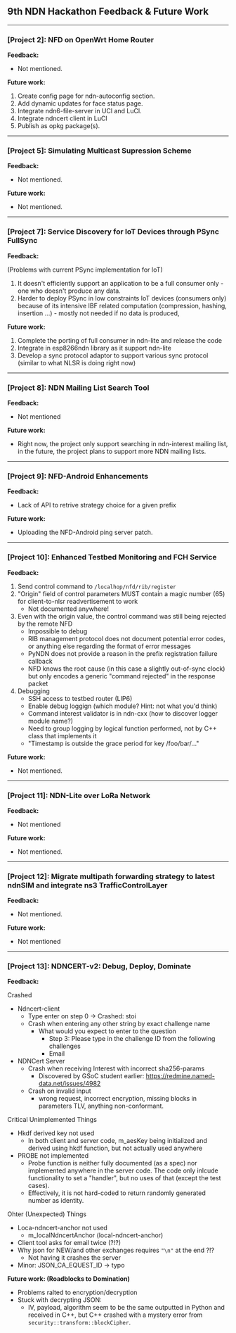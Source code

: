 ## 9th NDN Hackathon Feedback & Future Work
---
### [Project 2]: NFD on OpenWrt Home Router
**Feedback:**

- Not mentioned.

**Future work:**

1. Create config page for ndn-autoconfig section.
2. Add dynamic updates for face status page.
3. Integrate ndn6-file-server in UCl and LuCl.
4. Integrate ndncert client in LuCl
5. Publish as opkg package(s).
---

### [Project 5]: Simulating Multicast Supression Scheme 
**Feedback:**

- Not mentioned.

**Future work:**

- Not mentioned.
---

### [Project 7]: Service Discovery for IoT Devices through PSync FullSync
**Feedback:**

(Problems with current PSync implementation for IoT)
1. It doesn't efficiently support an application to be a full consumer only - one who doesn't 
produce any data.
2. Harder to deploy PSync in low constraints IoT devices (consumers only) because of its intensive
IBF related computation (compression, hashing, insertion ...) - mostly not needed if no data is
produced,

**Future work:**
1. Complete the porting of full consumer in ndn-lite and release the code
2. Integrate in esp8266ndn library as it support ndn-lite
3. Develop a sync protocol adaptor to support various sync protocol (similar to what NLSR is doing
right now)
---

### [Project 8]: NDN Mailing List Search Tool
**Feedback:**
- Not mentioned

**Future work:**
- Right now, the project only support searching in ndn-interest mailing list, in the future, the
project plans to support more NDN mailing lists.
---

### [Project 9]: NFD-Android Enhancements
**Feedback:**
- Lack of API to retrive strategy choice for a given prefix

**Future work:**
- Uploading the NFD-Android ping server patch.
---

### [Project 10]: Enhanced Testbed Monitoring and FCH Service
**Feedback:**
1. Send control command to `/localhop/nfd/rib/register`
2. "Origin" field of control parameters MUST contain a magic number (65) for client-to-nlsr
readvertisement to work
	- Not documented anywhere!
3. Even with the origin value, the control command was still being rejected by the remote NFD
	- Impossible to debug
	- RIB management protocol does not document potential error codes, or anything else regarding
the format of error messages
	- PyNDN does not provide a reason in the prefix registration failure callback
	- NFD knows the root cause (in this case a slightly out-of-sync clock) but only encodes a generic
"command rejected" in the response packet
4. Debugging
	- SSH access to testbed router (LIP6)
	- Enable debug loggign (which module? Hint: not what you'd think)
	- Command interest validator is in ndn-cxx (how to discover logger module name?)
	- Need to group logging by logical function performed, not by C++ class that implements it
	- "Timestamp is outside the grace period for key /foo/bar/..."

**Future work:**
- Not mentioned.
---

### [Project 11]: NDN-Lite over LoRa Network
**Feedback:**
- Not mentioned

**Future work:**
- Not mentioned.
---

### [Project 12]: Migrate multipath forwarding strategy to latest ndnSIM and integrate ns3 TrafficControlLayer
**Feedback:**
- Not mentioned.

**Future work:**
- Not mentioned
---
### [Project 13]: NDNCERT-v2: Debug, Deploy, Dominate
**Feedback:**

Crashed
- Ndncert-client
	- Type enter on step 0 -> Crashed: stoi
	- Crash when entering any other string by exact challenge name
		- What would you expect to enter to the question
			- Step 3: Please type in the challenge ID from the following challenges
			- Email
- NDNCert Server
	- Crash when receiving Interest with incorrect sha256-params
		- Discovered by GSoC student earlier:  https://redmine.named-data.net/issues/4982
	- Crash on invalid input
		- wrong request, incorrect encryption, missing blocks in parameters TLV, anything non-conformant.

Critical Unimplemented Things
- Hkdf derived key not used
	- In both client and server code, m_aesKey being initialized and derived using hkdf function, but
not actually used anywhere
- PROBE not implemented
	- Probe function is neither fully documented (as a spec) nor implemented anywhere in the server
code. The code only inlcude functionality to set a "handler", but no uses of that (except the test cases).
	- Effectively, it is not hard-coded to return randomly generated number as identity.

Ohter (Unexpected) Things
- Loca-ndncert-anchor not used
	- m_localNdncertAnchor (local-ndncert-anchor)
- Client tool asks for email twice (?!?)
- Why json for NEW/and other exchanges requires `"\n"` at the end ?!?
	- Not having it crashes the server
- Minor: JSON_CA_EQUEST_ID -> typo

**Future work: (Roadblocks to Domination)**
- Problems ralted to encryption/decryption
- Stuck with decrypting JSON:
	- IV, payload, algorithm seem to be the same outputted in Python and received in C++, but C++
crashed with a mystery error from `security::transform::blockCipher`.










































